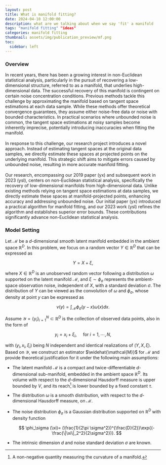```yaml
---
layout: post
title: What is manifold fitting?
date: 2024-04-10 12:00:00
description: what are we talking about when we say 'fit' a manifold
tags: "manifold fitting" "ideas"
categories: manifold fitting
thumbnail: assets/img/publication_preview/mf.png
toc:
  sidebar: left
---
```


### Overview

<div class="justify-text">
In recent years, there has been a growing interest in non-Euclidean statistical analysis, particularly in the pursuit of recovering a low-dimensional structure, referred to as a manifold, that underlies high-dimensional data. The successful recovery of this manifold is contingent on certain noise concentration conditions. Previous methods tackle this challenge by approximating the manifold based on tangent space estimations at each data sample. While these methods offer theoretical convergence guarantees, they assume either noise-free data or noise with bounded characteristics. In practical scenarios where unbounded noise is common, the tangent space estimations at noisy samples become inherently imprecise, potentially introducing inaccuracies when fitting the manifold.
<br><br>
In response to this challenge, our research project introduces a novel approach. Instead of estimating tangent spaces at the original data samples, we directly estimate these spaces at projected points on the underlying manifold. This strategic shift aims to mitigate errors caused by unbounded noise, resulting in more accurate manifold fitting.
<br><br>
Our research, encompassing our 2019 paper (yx) and subsequent work in 2023 (ysl), centers on non-Euclidean statistical analysis, specifically the recovery of low-dimensional manifolds from high-dimensional data. Unlike existing methods relying on tangent space estimations at data samples, we directly estimate these spaces at manifold-projected points, enhancing accuracy and addressing unbounded noise. Our initial paper (yx) introduced a practical algorithm for manifold fitting, and our 2023 work (ysl) refines the algorithm and establishes superior error bounds. These contributions significantly advance non-Euclidean statistical analysis.
</div>

### Model Setting

Let $\mathcal{M}$ be a $d$-dimensional smooth latent manifold embedded in the ambient space $\mathbb{R}^D$. In this problem, we focus on a random vector $Y \in \mathbb{R}^D$ that can be expressed as

$$
    Y = X + \xi,
$$

where $X \in \mathbb{R}^D$ is an unobserved random vector following a distribution $\omega$ supported on the latent manifold $\mathcal{M}$, and $\xi \sim \phi_\sigma$ represents the ambient-space observation noise, independent of $X$, with a standard deviation $\sigma$. The distribution of $Y$ can be viewed as the convolution of $\omega$ and $\phi_\sigma$, whose density at point $y$ can be expressed as

$$
    \nu(y) = \int_\mathcal{M} \phi_\sigma(y-x)\omega(x)d x.
$$

Assume $\mathcal{Y} = \{y_i\}_{i=1}^N \subset \mathbb{R}^D$ is the collection of observed data points, also in the form of

$$
    y_i = x_i + \xi_i, \quad \text{ for } i = 1,\cdots,N, 
$$

with $(y_i, x_i,\xi_i)$ being $N$ independent and identical realizations of $(Y,X,\xi)$. Based on $\mathcal{Y}$, we construct an estimator $\widehat{\mathcal{M}}$ for $\mathcal{M}$ and provide theoretical justification for it under the following main assumptions:

- The latent manifold $\mathcal{M}$ is a compact and twice-differentiable $d$-dimensional sub-manifold, embedded in the ambient space $\mathbb{R}^D$. Its volume with respect to the $d$-dimensional Hausdorff measure is upper bounded by $V$, and its reach[^1] is lower bounded by a fixed constant $\tau$.
    
- The distribution $\omega$ is a smooth distribution, with respect to the $d$-dimensional Hausdorff measure, on $\mathcal{M}$.

- The noise distribution $\phi_\sigma$ is a Gaussian distribution supported on $\mathbb{R}^D$ with density function 

    $$
      \phi_\sigma (\xi)= (\frac{1}{2\pi \sigma^2})^{\frac{D}{2}}\exp{(-\frac{\|\xi\|_2^2}{2\sigma^2})}.
    $$

- The intrinsic dimension $d$ and noise standard deviation $\sigma$ are known.

[^1]: A non-negative quantity measuring the curvature of a manifold.